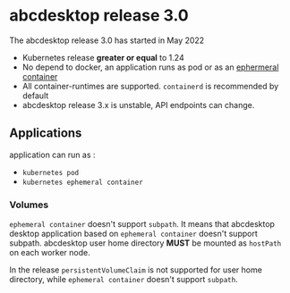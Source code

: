 # abcdesktop release 3.0

The abcdesktop release 3.0 has started in May 2022

* Kubernetes release **greater or equal** to 1.24
* No depend to docker, an application runs as pod or as an [ephermeral container](https://kubernetes.io/docs/concepts/workloads/pods/ephemeral-containers/)
* All container-runtimes are supported. `containerd` is recommended by default
* abcdesktop release 3.x is unstable, API endpoints can change.


## Applications

application can run as : 

  - `kubernetes pod`
  - `kubernetes ephemeral container`

### Volumes

`ephemeral container` doesn't support `subpath`. It means that abcdesktop desktop application based on `ephemeral container` doesn't support subpath. abcdesktop user home directory **MUST** be mounted as `hostPath` on each worker node.

In the release `persistentVolumeClaim` is not supported for user home directory, while `ephemeral container` doesn't support `subpath`.
